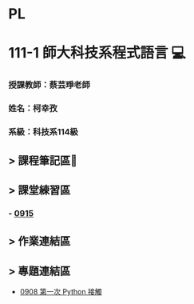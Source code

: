 # PL

#  111-1 師大科技系程式語言 💻


### 授課教師：蔡芸琤老師

### 姓名：柯幸孜

### 系級：科技系114級




## > 課程筆記區:pencil:
## > 課堂練習區
### - [0915](https://github.com/Hsing-Tzu/PL/tree/main/%E8%AA%B2%E7%A8%8B%E7%AD%86%E8%A8%98%E5%8D%80/0915)

## > 作業連結區
## > 專題連結區


- [0908 第一次 Python 接觸](https://github.com/Hsing-Tzu/PL/blob/main/0908/hi.ipynb)
